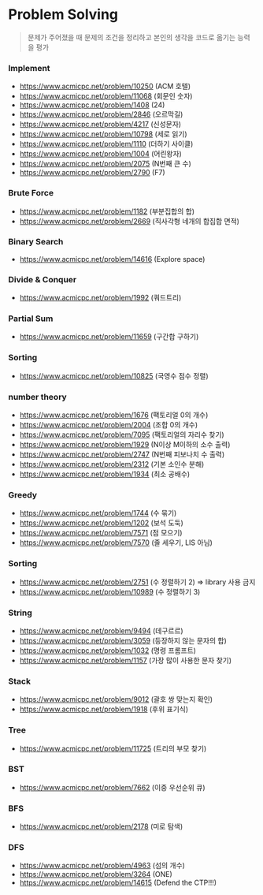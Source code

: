 # Problem Solving
> 문제가 주어졌을 때 문제의 조건을 정리하고 본인의 생각을 코드로 옮기는 능력을 평가

### Implement
- https://www.acmicpc.net/problem/10250 (ACM 호텔)
- https://www.acmicpc.net/problem/11068 (회문인 숫자)
- https://www.acmicpc.net/problem/1408 (24)
- https://www.acmicpc.net/problem/2846 (오르막길)
- https://www.acmicpc.net/problem/4217 (신성문자)
- https://www.acmicpc.net/problem/10798 (세로 읽기)
- https://www.acmicpc.net/problem/1110 (더하기 사이클)
- https://www.acmicpc.net/problem/1004 (어린왕자)
- https://www.acmicpc.net/problem/2075 (N번째 큰 수)
- https://www.acmicpc.net/problem/2790 (F7)

### Brute Force
- https://www.acmicpc.net/problem/1182 (부분집합의 합)
- https://www.acmicpc.net/problem/2669 (직사각형 네개의 합집합 면적)

### Binary Search
- https://www.acmicpc.net/problem/14616 (Explore space)

### Divide & Conquer
- https://www.acmicpc.net/problem/1992 (쿼드트리)

### Partial Sum
- https://www.acmicpc.net/problem/11659 (구간합 구하기)

### Sorting
- https://www.acmicpc.net/problem/10825 (국영수 점수 정렬)

### number theory
- https://www.acmicpc.net/problem/1676 (팩토리얼 0의 개수)
- https://www.acmicpc.net/problem/2004 (조합 0의 개수)
- https://www.acmicpc.net/problem/7095 (팩토리얼의 자리수 찾기)
- https://www.acmicpc.net/problem/1929 (N이상 M이하의 소수 출력)
- https://www.acmicpc.net/problem/2747 (N번째 피보나치 수 출력)
- https://www.acmicpc.net/problem/2312 (기본 소인수 분해)
- https://www.acmicpc.net/problem/1934 (최소 공배수)

### Greedy
- https://www.acmicpc.net/problem/1744 (수 묶기)
- https://www.acmicpc.net/problem/1202 (보석 도둑)
- https://www.acmicpc.net/problem/7571 (점 모으기)
- https://www.acmicpc.net/problem/7570 (줄 세우기, LIS 아님)

### Sorting
- https://www.acmicpc.net/problem/2751 (수 정렬하기 2) => library 사용 금지
- https://www.acmicpc.net/problem/10989 (수 정렬하기 3)

### String
- https://www.acmicpc.net/problem/9494 (데구르르)
- https://www.acmicpc.net/problem/3059 (등장하지 않는 문자의 합)
- https://www.acmicpc.net/problem/1032 (명령 프롬프트)
- https://www.acmicpc.net/problem/1157 (가장 많이 사용한 문자 찾기)

### Stack
- https://www.acmicpc.net/problem/9012 (괄호 쌍 맞는지 확인)
- https://www.acmicpc.net/problem/1918 (후위 표기식)

### Tree
- https://www.acmicpc.net/problem/11725 (트리의 부모 찾기)


### BST
- https://www.acmicpc.net/problem/7662 (이중 우선순위 큐)

### BFS
- https://www.acmicpc.net/problem/2178 (미로 탐색)

### DFS
- https://www.acmicpc.net/problem/4963 (섬의 개수)
- https://www.acmicpc.net/problem/3264 (ONE)
- https://www.acmicpc.net/problem/14615 (Defend the CTP!!!)